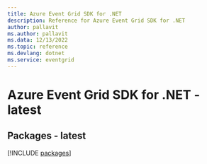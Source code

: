 ```yaml
---
title: Azure Event Grid SDK for .NET
description: Reference for Azure Event Grid SDK for .NET
author: pallavit
ms.author: pallavit
ms.data: 12/13/2022
ms.topic: reference
ms.devlang: dotnet
ms.service: eventgrid
---
```

# Azure Event Grid SDK for .NET - latest
## Packages - latest
[!INCLUDE [packages](event-grid-index.md)]